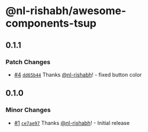 # @nl-rishabh/awesome-components-tsup

## 0.1.1

### Patch Changes

- [#4](https://github.com/nl-rishabh/awesome-components-tsup/pull/4) [`dd65b44`](https://github.com/nl-rishabh/awesome-components-tsup/commit/dd65b440c567453cc44e723a55e14a8e4d8f19af) Thanks [@nl-rishabh](https://github.com/nl-rishabh)! - fixed button color

## 0.1.0

### Minor Changes

- [#1](https://github.com/nl-rishabh/awesome-components-tsup/pull/1) [`ce7ae97`](https://github.com/nl-rishabh/awesome-components-tsup/commit/ce7ae976ea4bdc81a4746688e05f3c8b26d283d5) Thanks [@nl-rishabh](https://github.com/nl-rishabh)! - Initial release
